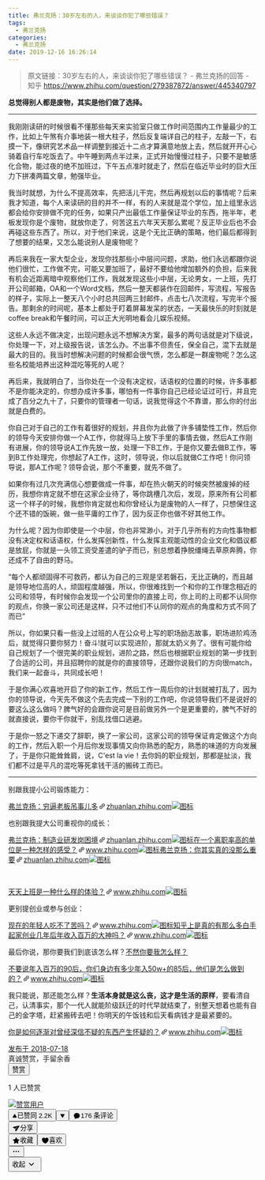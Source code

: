 ```yaml
---
title: 弗兰克扬：30岁左右的人，来谈谈你犯了哪些错误？
tags:
  - 弗兰克扬
categories:
  - 弗兰克扬
date: 2019-12-16 16:26:14
---
```


> 原文链接：30岁左右的人，来谈谈你犯了哪些错误？ - 弗兰克扬的回答 - 知乎
       <https://www.zhihu.com/question/279387872/answer/445340797>
>
<!--more-->

<div class="RichContent RichContent--unescapable"><div class="RichContent-inner"><span class="RichText ztext CopyrightRichText-richText" itemprop="text"><p><b>总觉得别人都是废物，其实是他们做了选择。</b></p><hr><p>我刚刚读研的时候很看不懂那些每天来实验室只做工作时间范围内工作量最少的工作，比如上午煞有介事地装一根大柱子，然后反复端详自己的柱子，左敲一下，右摸一下，像研究艺术品一样调整到接近十二点才算满意地放上去，然后就开开心心骑着自行车吃饭去了。中午睡到两点半过来，正式开始慢慢过柱子，只要不是敏感化合物，能过夜的绝不加班过，下午五点准时就走了，然后在临近毕业时的巨大压力下拼凑两篇文章，勉强毕业。</p><p>我当时就想，为什么不提高效率，先把活儿干完，然后再规划以后的事情呢？后来我才知道，每个人来读研的目的并不一样，有的人来就是混个学位，加上组里永远都会给你安排做不完的任务，如果只产出最低工作量保证毕业的东西，拖半年，老板发现你是个废物，就放你走了，何苦这五六年天天那么累呢？反正毕业后也不会再碰这些东西了。所以，对于他们来说，这是个无比正确的策略，他们最后都得到了想要的结果，又怎么能说别人是废物呢？</p><p>再后来我在一家大型企业，发现你找那些小中层问问题，求助，他们永远都跟你说他们很忙，工作做不完，可能又要加班了，最好不要给他增加额外的负担，后来我有机会近距离暗中观察他们工作，我就发现这些小中层，无论男女，一上班，先打开公司邮箱，OA和一个Word文档，然后一整天都装作在回邮件，写流程，写报告的样子，实际上一整天八个小时总共回两三封邮件，点击七八次流程，写完半个报告。那剩余的时间呢，基本上都处于盯着屏幕发呆的状态，一天最快乐的时刻就是coffee break和午餐时间，可以正大光明地看会儿娱乐视频。</p><p>这些人永远不做决定，出现问题永远不想解决方案，最多的两句话就是对下级说，你处理一下，对上级报告说，该怎么办。不出事不但责任，保全自己，混下去就是最大的目的。我当时想解决问题的时候都会很气愤，怎么都是一群废物呢？怎么这些名校能培养出这种混吃等死的人呢？</p><p>再后来，我就明白了，当你处在一个没有决定权，话语权的位置的时候，许多事都不是你能决定的，你想办成许多事，哪怕有一件事你自己已经论证过可行，并且完成了百分之九十了，只要你的管理者一句话，说我觉得这个不靠谱，那么你的付出就是白费的。</p><p>你自己对于自己的工作有着很好的规划，并且你为此做了许多铺垫性工作，然后你的领导今天安排你做一个A工作，你就得马上放下手里的事情去做，然后A工作刚有进展，你的领导说A工作先放一放，处理一下B工作，于是你又要去做B工作，等到B工作处理完，你想起了A工作，这时，领导说，你以后就做C工作吧！你问领导说，那A工作呢？领导会说，那个不重要，就先不做了。</p><p>如果你有过几次充满信心想要做成一件事，却在热火朝天的时候突然被废掉的经历，我想你肯定就不想在这家企业待了，等你跳槽几次后，发现，原来所有公司都这一个样子的时候，我想你肯定就也和你曾经认为是废物的人一样了，只想保住这个还不错的饭碗，做一些平庸的工作了，因为反正你也做不好其他工作。</p><p>为什么呢？因为你即使是一个中层，你也非常渺小，对于几乎所有的方向性事物都没有决定权和话语权，什么发挥创新性，什么发挥主观能动性的企业文化和倡议都是放屁，你就是一头领工资受差遣的驴子而已，别总想着挣脱缰绳去草原奔腾，你还成不了自由的野马。</p><p>“每个人都顽固得不可救药，都认为自己的三观是坚若磐石，无比正确的，而且越是领导地位高的人，顽固程度越强，所以，你很难找到一个和你的工作理念相近的公司和领导，有时候你会发现一个公司里你的直接上司，你上司的上司都不认同你的观点，你换一家公司还是这样，只不过他们不认同你的观点的角度和方式不同了而已”</p><p>所以，你如果只看一些没上过班的人在公众号上写的职场励志故事，职场进阶鸡汤后，就觉得只要你努力！奋斗!就可以实现进阶，那就太奶义务了。很有可能你给自己规划了一个很完美的职业规划，进阶之路，然后也根据职业规划的第一步找到了合适的公司，并且招聘你的就是你的直接领导，还跟你说我们的方向很match，我们来一起奋斗，共同成长吧！</p><p>于是你满心欢喜地开启了你的新工作，然后工作一周后你的计划就被打乱了，因为你的领导说，今天先不做这个先去完成一下别的工作吧，你说领导我们不是说好的要这么这么做吗？脾气好的会跟你说可是目前做另外一个是更重要的，脾气不好的就直接说，要你干你就干，别乱找借口逃避。</p><p>于是你一怒之下递交了辞职，换了一家公司，这家公司的领导保证肯定做这个方向的工作，然后入职一个月后你发现事情又向你熟悉的配方，熟悉的味道的方向发展了，于是你只能耸耸肩，说，C'est la vie！去你妈的职业规划，那都是扯淡，我们都不过是平凡的混吃等死拿钱干活的搬砖工而已。</p><hr><p>别跟我提小公司锻炼能力：</p><a target="_blank" href="https://zhuanlan.zhihu.com/p/39735760" data-draft-node="block" data-draft-type="link-card" data-image="https://pic2.zhimg.com/v2-ad1512da26a1c2fea3210724f9465b05_180x120.jpg" data-image-width="980" data-image-height="650" class="LinkCard LinkCard--hasImage" data-za-detail-view-id="172"><span class="LinkCard-backdrop" style="background-image:url(https://pic2.zhimg.com/v2-ad1512da26a1c2fea3210724f9465b05_180x120.jpg)"></span><span class="LinkCard-content"><span class="LinkCard-text"><span class="LinkCard-title" data-text="true">弗兰克扬：穷逼老板吊事儿多</span><span class="LinkCard-meta"><span style="display:inline-flex;align-items:center">​<svg class="Zi Zi--InsertLink" fill="currentColor" viewBox="0 0 24 24" width="17" height="17"><path d="M6.77 17.23c-.905-.904-.94-2.333-.08-3.193l3.059-3.06-1.192-1.19-3.059 3.058c-1.489 1.489-1.427 3.954.138 5.519s4.03 1.627 5.519.138l3.059-3.059-1.192-1.192-3.059 3.06c-.86.86-2.289.824-3.193-.08zm3.016-8.673l1.192 1.192 3.059-3.06c.86-.86 2.289-.824 3.193.08.905.905.94 2.334.08 3.194l-3.059 3.06 1.192 1.19 3.059-3.058c1.489-1.489 1.427-3.954-.138-5.519s-4.03-1.627-5.519-.138L9.786 8.557zm-1.023 6.68c.33.33.863.343 1.177.029l5.34-5.34c.314-.314.3-.846-.03-1.176-.33-.33-.862-.344-1.176-.03l-5.34 5.34c-.314.314-.3.846.03 1.177z" fill-rule="evenodd"></path></svg></span>zhuanlan.zhihu.com</span></span><span class="LinkCard-imageCell"><img class="LinkCard-image LinkCard-image--horizontal" alt="图标" src="https://pic2.zhimg.com/v2-ad1512da26a1c2fea3210724f9465b05_180x120.jpg"></span></span></a><p>也别跟我提大公司重视你的成长：</p><a target="_blank" href="https://zhuanlan.zhihu.com/p/39944439" data-draft-node="block" data-draft-type="link-card" data-image="https://pic3.zhimg.com/v2-3db26de3cfa4e199b74558d14d33966a_180x120.jpg" data-image-width="720" data-image-height="240" class="LinkCard LinkCard--hasImage" data-za-detail-view-id="172"><span class="LinkCard-backdrop" style="background-image:url(https://pic3.zhimg.com/v2-3db26de3cfa4e199b74558d14d33966a_180x120.jpg)"></span><span class="LinkCard-content"><span class="LinkCard-text"><span class="LinkCard-title" data-text="true">弗兰克扬：制造业研发岗困境</span><span class="LinkCard-meta"><span style="display:inline-flex;align-items:center">​<svg class="Zi Zi--InsertLink" fill="currentColor" viewBox="0 0 24 24" width="17" height="17"><path d="M6.77 17.23c-.905-.904-.94-2.333-.08-3.193l3.059-3.06-1.192-1.19-3.059 3.058c-1.489 1.489-1.427 3.954.138 5.519s4.03 1.627 5.519.138l3.059-3.059-1.192-1.192-3.059 3.06c-.86.86-2.289.824-3.193-.08zm3.016-8.673l1.192 1.192 3.059-3.06c.86-.86 2.289-.824 3.193.08.905.905.94 2.334.08 3.194l-3.059 3.06 1.192 1.19 3.059-3.058c1.489-1.489 1.427-3.954-.138-5.519s-4.03-1.627-5.519-.138L9.786 8.557zm-1.023 6.68c.33.33.863.343 1.177.029l5.34-5.34c.314-.314.3-.846-.03-1.176-.33-.33-.862-.344-1.176-.03l-5.34 5.34c-.314.314-.3.846.03 1.177z" fill-rule="evenodd"></path></svg></span>zhuanlan.zhihu.com</span></span><span class="LinkCard-imageCell"><img class="LinkCard-image LinkCard-image--horizontal" alt="图标" src="https://pic3.zhimg.com/v2-3db26de3cfa4e199b74558d14d33966a_180x120.jpg"></span></span></a><a target="_blank" href="https://www.zhihu.com/question/61025462/answer/423281159" data-draft-node="block" data-draft-type="link-card" data-image="https://pic4.zhimg.com/v2-e4cc444704ce418b3f3a9f68da9878ff_180x120.jpg" data-image-width="491" data-image-height="377" class="LinkCard LinkCard--hasImage" data-za-detail-view-id="172"><span class="LinkCard-backdrop" style="background-image:url(https://pic4.zhimg.com/v2-e4cc444704ce418b3f3a9f68da9878ff_180x120.jpg)"></span><span class="LinkCard-content"><span class="LinkCard-text"><span class="LinkCard-title" data-text="true">在一个离职率高的单位是一种怎样的感受？</span><span class="LinkCard-meta"><span style="display:inline-flex;align-items:center">​<svg class="Zi Zi--InsertLink" fill="currentColor" viewBox="0 0 24 24" width="17" height="17"><path d="M6.77 17.23c-.905-.904-.94-2.333-.08-3.193l3.059-3.06-1.192-1.19-3.059 3.058c-1.489 1.489-1.427 3.954.138 5.519s4.03 1.627 5.519.138l3.059-3.059-1.192-1.192-3.059 3.06c-.86.86-2.289.824-3.193-.08zm3.016-8.673l1.192 1.192 3.059-3.06c.86-.86 2.289-.824 3.193.08.905.905.94 2.334.08 3.194l-3.059 3.06 1.192 1.19 3.059-3.058c1.489-1.489 1.427-3.954-.138-5.519s-4.03-1.627-5.519-.138L9.786 8.557zm-1.023 6.68c.33.33.863.343 1.177.029l5.34-5.34c.314-.314.3-.846-.03-1.176-.33-.33-.862-.344-1.176-.03l-5.34 5.34c-.314.314-.3.846.03 1.177z" fill-rule="evenodd"></path></svg></span>www.zhihu.com</span></span><span class="LinkCard-imageCell"><img class="LinkCard-image LinkCard-image--horizontal" alt="图标" src="https://pic4.zhimg.com/v2-e4cc444704ce418b3f3a9f68da9878ff_180x120.jpg"></span></span></a><a target="_blank" href="https://zhuanlan.zhihu.com/p/39694604" data-draft-node="block" data-draft-type="link-card" data-image="https://pic1.zhimg.com/v2-bf67fe08e86ba45d5e3aaefdbfd446b0_ipico.jpg" data-image-width="588" data-image-height="542" class="LinkCard LinkCard--hasImage" data-za-detail-view-id="172"><span class="LinkCard-backdrop" style="background-image:url(https://pic1.zhimg.com/v2-bf67fe08e86ba45d5e3aaefdbfd446b0_ipico.jpg)"></span><span class="LinkCard-content"><span class="LinkCard-text"><span class="LinkCard-title" data-text="true">弗兰克扬：你其实真的没那么重要</span><span class="LinkCard-meta"><span style="display:inline-flex;align-items:center">​<svg class="Zi Zi--InsertLink" fill="currentColor" viewBox="0 0 24 24" width="17" height="17"><path d="M6.77 17.23c-.905-.904-.94-2.333-.08-3.193l3.059-3.06-1.192-1.19-3.059 3.058c-1.489 1.489-1.427 3.954.138 5.519s4.03 1.627 5.519.138l3.059-3.059-1.192-1.192-3.059 3.06c-.86.86-2.289.824-3.193-.08zm3.016-8.673l1.192 1.192 3.059-3.06c.86-.86 2.289-.824 3.193.08.905.905.94 2.334.08 3.194l-3.059 3.06 1.192 1.19 3.059-3.058c1.489-1.489 1.427-3.954-.138-5.519s-4.03-1.627-5.519-.138L9.786 8.557zm-1.023 6.68c.33.33.863.343 1.177.029l5.34-5.34c.314-.314.3-.846-.03-1.176-.33-.33-.862-.344-1.176-.03l-5.34 5.34c-.314.314-.3.846.03 1.177z" fill-rule="evenodd"></path></svg></span>zhuanlan.zhihu.com</span></span><span class="LinkCard-imageCell"><img class="LinkCard-image LinkCard-image--square" alt="图标" src="https://pic1.zhimg.com/v2-bf67fe08e86ba45d5e3aaefdbfd446b0_ipico.jpg"></span></span></a><p class="ztext-empty-paragraph"><br></p><a target="_blank" href="https://www.zhihu.com/question/283403358/answer/431773387" data-draft-node="block" data-draft-type="link-card" data-image="https://zhstatic.zhihu.com/assets/zhihu/editor/zhihu-card-default.svg" class="LinkCard LinkCard--hasImage" data-za-detail-view-id="172"><span class="LinkCard-backdrop" style="background-image:url(https://zhstatic.zhihu.com/assets/zhihu/editor/zhihu-card-default.svg)"></span><span class="LinkCard-content"><span class="LinkCard-text"><span class="LinkCard-title" data-text="true">天天上班是一种什么样的体验？</span><span class="LinkCard-meta"><span style="display:inline-flex;align-items:center">​<svg class="Zi Zi--InsertLink" fill="currentColor" viewBox="0 0 24 24" width="17" height="17"><path d="M6.77 17.23c-.905-.904-.94-2.333-.08-3.193l3.059-3.06-1.192-1.19-3.059 3.058c-1.489 1.489-1.427 3.954.138 5.519s4.03 1.627 5.519.138l3.059-3.059-1.192-1.192-3.059 3.06c-.86.86-2.289.824-3.193-.08zm3.016-8.673l1.192 1.192 3.059-3.06c.86-.86 2.289-.824 3.193.08.905.905.94 2.334.08 3.194l-3.059 3.06 1.192 1.19 3.059-3.058c1.489-1.489 1.427-3.954-.138-5.519s-4.03-1.627-5.519-.138L9.786 8.557zm-1.023 6.68c.33.33.863.343 1.177.029l5.34-5.34c.314-.314.3-.846-.03-1.176-.33-.33-.862-.344-1.176-.03l-5.34 5.34c-.314.314-.3.846.03 1.177z" fill-rule="evenodd"></path></svg></span>www.zhihu.com</span></span><span class="LinkCard-imageCell"><img class="LinkCard-image LinkCard-image--square" alt="图标" src="https://zhstatic.zhihu.com/assets/zhihu/editor/zhihu-card-default.svg"></span></span></a><p>更别提创业或参与创业：</p><a target="_blank" href="https://www.zhihu.com/question/275611680/answer/429256239" data-draft-node="block" data-draft-type="link-card" data-image="https://zhstatic.zhihu.com/assets/zhihu/editor/zhihu-card-default.svg" class="LinkCard LinkCard--hasImage" data-za-detail-view-id="172"><span class="LinkCard-backdrop" style="background-image:url(https://zhstatic.zhihu.com/assets/zhihu/editor/zhihu-card-default.svg)"></span><span class="LinkCard-content"><span class="LinkCard-text"><span class="LinkCard-title" data-text="true">现在的年轻人吃不了苦吗？</span><span class="LinkCard-meta"><span style="display:inline-flex;align-items:center">​<svg class="Zi Zi--InsertLink" fill="currentColor" viewBox="0 0 24 24" width="17" height="17"><path d="M6.77 17.23c-.905-.904-.94-2.333-.08-3.193l3.059-3.06-1.192-1.19-3.059 3.058c-1.489 1.489-1.427 3.954.138 5.519s4.03 1.627 5.519.138l3.059-3.059-1.192-1.192-3.059 3.06c-.86.86-2.289.824-3.193-.08zm3.016-8.673l1.192 1.192 3.059-3.06c.86-.86 2.289-.824 3.193.08.905.905.94 2.334.08 3.194l-3.059 3.06 1.192 1.19 3.059-3.058c1.489-1.489 1.427-3.954-.138-5.519s-4.03-1.627-5.519-.138L9.786 8.557zm-1.023 6.68c.33.33.863.343 1.177.029l5.34-5.34c.314-.314.3-.846-.03-1.176-.33-.33-.862-.344-1.176-.03l-5.34 5.34c-.314.314-.3.846.03 1.177z" fill-rule="evenodd"></path></svg></span>www.zhihu.com</span></span><span class="LinkCard-imageCell"><img class="LinkCard-image LinkCard-image--square" alt="图标" src="https://zhstatic.zhihu.com/assets/zhihu/editor/zhihu-card-default.svg"></span></span></a><a target="_blank" href="https://www.zhihu.com/question/33457958/answer/443676808" data-draft-node="block" data-draft-type="link-card" data-image="https://zhstatic.zhihu.com/assets/zhihu/editor/zhihu-card-default.svg" class="LinkCard LinkCard--hasImage" data-za-detail-view-id="172"><span class="LinkCard-backdrop" style="background-image:url(https://zhstatic.zhihu.com/assets/zhihu/editor/zhihu-card-default.svg)"></span><span class="LinkCard-content"><span class="LinkCard-text"><span class="LinkCard-title" data-text="true">知乎上是真的有那么多白手起家创业几年后年收入百万的大神吗？</span><span class="LinkCard-meta"><span style="display:inline-flex;align-items:center">​<svg class="Zi Zi--InsertLink" fill="currentColor" viewBox="0 0 24 24" width="17" height="17"><path d="M6.77 17.23c-.905-.904-.94-2.333-.08-3.193l3.059-3.06-1.192-1.19-3.059 3.058c-1.489 1.489-1.427 3.954.138 5.519s4.03 1.627 5.519.138l3.059-3.059-1.192-1.192-3.059 3.06c-.86.86-2.289.824-3.193-.08zm3.016-8.673l1.192 1.192 3.059-3.06c.86-.86 2.289-.824 3.193.08.905.905.94 2.334.08 3.194l-3.059 3.06 1.192 1.19 3.059-3.058c1.489-1.489 1.427-3.954-.138-5.519s-4.03-1.627-5.519-.138L9.786 8.557zm-1.023 6.68c.33.33.863.343 1.177.029l5.34-5.34c.314-.314.3-.846-.03-1.176-.33-.33-.862-.344-1.176-.03l-5.34 5.34c-.314.314-.3.846.03 1.177z" fill-rule="evenodd"></path></svg></span>www.zhihu.com</span></span><span class="LinkCard-imageCell"><img class="LinkCard-image LinkCard-image--square" alt="图标" src="https://zhstatic.zhihu.com/assets/zhihu/editor/zhihu-card-default.svg"></span></span></a><p>最后你说，那你要我们到底该怎么样？<a href="https://link.zhihu.com/?target=https%3A//y.qq.com/n/yqq/song/000bbMvN1KUXEn.html%3FADTAG%3Dbaiduald%26play%3D1" class=" wrap external" target="_blank" rel="nofollow noreferrer" data-za-detail-view-id="1043">不然你要我怎么样？</a></p><a target="_blank" href="https://www.zhihu.com/question/270441650/answer/443102249" data-draft-node="block" data-draft-type="link-card" data-image="https://zhstatic.zhihu.com/assets/zhihu/editor/zhihu-card-default.svg" class="LinkCard LinkCard--hasImage" data-za-detail-view-id="172"><span class="LinkCard-backdrop" style="background-image:url(https://zhstatic.zhihu.com/assets/zhihu/editor/zhihu-card-default.svg)"></span><span class="LinkCard-content"><span class="LinkCard-text"><span class="LinkCard-title" data-text="true">不要说年入百万的90后，你们身边有多少年入50w+的85后，他们是怎么做到的？</span><span class="LinkCard-meta"><span style="display:inline-flex;align-items:center">​<svg class="Zi Zi--InsertLink" fill="currentColor" viewBox="0 0 24 24" width="17" height="17"><path d="M6.77 17.23c-.905-.904-.94-2.333-.08-3.193l3.059-3.06-1.192-1.19-3.059 3.058c-1.489 1.489-1.427 3.954.138 5.519s4.03 1.627 5.519.138l3.059-3.059-1.192-1.192-3.059 3.06c-.86.86-2.289.824-3.193-.08zm3.016-8.673l1.192 1.192 3.059-3.06c.86-.86 2.289-.824 3.193.08.905.905.94 2.334.08 3.194l-3.059 3.06 1.192 1.19 3.059-3.058c1.489-1.489 1.427-3.954-.138-5.519s-4.03-1.627-5.519-.138L9.786 8.557zm-1.023 6.68c.33.33.863.343 1.177.029l5.34-5.34c.314-.314.3-.846-.03-1.176-.33-.33-.862-.344-1.176-.03l-5.34 5.34c-.314.314-.3.846.03 1.177z" fill-rule="evenodd"></path></svg></span>www.zhihu.com</span></span><span class="LinkCard-imageCell"><img class="LinkCard-image LinkCard-image--square" alt="图标" src="https://zhstatic.zhihu.com/assets/zhihu/editor/zhihu-card-default.svg"></span></span></a><p>我只能说，那还能怎么样？<b>生活本身就是这么丧，这才是生活的原样</b>，要看清自己，认清事实，那个一代人就能阶级跃迁的时代早就结束了，别整天想着也能有自己的金字塔，赶紧搬砖去吧！你明天的午饭钱和后天看病钱才是最紧要的。</p><a target="_blank" href="https://www.zhihu.com/question/55504311/answer/145021306" data-draft-node="block" data-draft-type="link-card" data-image="https://zhstatic.zhihu.com/assets/zhihu/editor/zhihu-card-default.svg" class="LinkCard LinkCard--hasImage" data-za-detail-view-id="172"><span class="LinkCard-backdrop" style="background-image:url(https://zhstatic.zhihu.com/assets/zhihu/editor/zhihu-card-default.svg)"></span><span class="LinkCard-content"><span class="LinkCard-text"><span class="LinkCard-title" data-text="true">你是如何逐渐对曾经深信不疑的东西产生怀疑的？</span><span class="LinkCard-meta"><span style="display:inline-flex;align-items:center">​<svg class="Zi Zi--InsertLink" fill="currentColor" viewBox="0 0 24 24" width="17" height="17"><path d="M6.77 17.23c-.905-.904-.94-2.333-.08-3.193l3.059-3.06-1.192-1.19-3.059 3.058c-1.489 1.489-1.427 3.954.138 5.519s4.03 1.627 5.519.138l3.059-3.059-1.192-1.192-3.059 3.06c-.86.86-2.289.824-3.193-.08zm3.016-8.673l1.192 1.192 3.059-3.06c.86-.86 2.289-.824 3.193.08.905.905.94 2.334.08 3.194l-3.059 3.06 1.192 1.19 3.059-3.058c1.489-1.489 1.427-3.954-.138-5.519s-4.03-1.627-5.519-.138L9.786 8.557zm-1.023 6.68c.33.33.863.343 1.177.029l5.34-5.34c.314-.314.3-.846-.03-1.176-.33-.33-.862-.344-1.176-.03l-5.34 5.34c-.314.314-.3.846.03 1.177z" fill-rule="evenodd"></path></svg></span>www.zhihu.com</span></span><span class="LinkCard-imageCell"><img class="LinkCard-image LinkCard-image--square" alt="图标" src="https://zhstatic.zhihu.com/assets/zhihu/editor/zhihu-card-default.svg"></span></span></a><p></p></span></div><div><div class="ContentItem-time"><a target="_blank" href="/question/279387872/answer/445340797"><span data-tooltip="发布于 2018-07-18 09:56">发布于 2018-07-18</span></a></div><div class="Reward"><div><div class="Reward-tagline">真诚赞赏，手留余香</div><button class="Reward-rewardBtn">赞赏</button></div><div class="Reward-count" data-za-detail-view-path-module="UserList" data-za-detail-view-path-module_name="*** 人已赞赏" data-za-extra-module="{&quot;card&quot;:{&quot;content&quot;:null}}"><p class="Reward-User-text">1 人已赞赏</p><div><a class="Reward-User-img" data-hover-title="" target="_blank" href="//www.zhihu.com/people/niu-wai-wai-20"><img src="https://pic4.zhimg.com/da8e974dc_is.jpg" class="Reward-User-avatar" data-name="牛歪歪" data-index="0" alt="赞赏用户"></a></div></div></div></div><div class="ContentItem-actions RichContent-actions"><span><button aria-label="已赞同 2.2K" type="button" class="Button VoteButton VoteButton--up is-active"><span style="display: inline-flex; align-items: center;">​<svg class="Zi Zi--TriangleUp VoteButton-TriangleUp" fill="currentColor" viewBox="0 0 24 24" width="10" height="10"><path d="M2 18.242c0-.326.088-.532.237-.896l7.98-13.203C10.572 3.57 11.086 3 12 3c.915 0 1.429.571 1.784 1.143l7.98 13.203c.15.364.236.57.236.896 0 1.386-.875 1.9-1.955 1.9H3.955c-1.08 0-1.955-.517-1.955-1.9z" fill-rule="evenodd"></path></svg></span>已赞同 2.2K</button><button aria-label="反对" type="button" class="Button VoteButton VoteButton--down"><span style="display: inline-flex; align-items: center;">​<svg class="Zi Zi--TriangleDown" fill="currentColor" viewBox="0 0 24 24" width="10" height="10"><path d="M20.044 3H3.956C2.876 3 2 3.517 2 4.9c0 .326.087.533.236.896L10.216 19c.355.571.87 1.143 1.784 1.143s1.429-.572 1.784-1.143l7.98-13.204c.149-.363.236-.57.236-.896 0-1.386-.876-1.9-1.956-1.9z" fill-rule="evenodd"></path></svg></span></button></span><button type="button" class="Button ContentItem-action Button--plain Button--withIcon Button--withLabel"><span style="display: inline-flex; align-items: center;">​<svg class="Zi Zi--Comment Button-zi" fill="currentColor" viewBox="0 0 24 24" width="1.2em" height="1.2em"><path d="M10.241 19.313a.97.97 0 0 0-.77.2 7.908 7.908 0 0 1-3.772 1.482.409.409 0 0 1-.38-.637 5.825 5.825 0 0 0 1.11-2.237.605.605 0 0 0-.227-.59A7.935 7.935 0 0 1 3 11.25C3 6.7 7.03 3 12 3s9 3.7 9 8.25-4.373 9.108-10.759 8.063z" fill-rule="evenodd"></path></svg></span>176 条评论</button><div class="Popover ShareMenu ContentItem-action"><div class="ShareMenu-toggler" id="Popover32-toggle" aria-haspopup="true" aria-expanded="false" aria-owns="Popover32-content"><button type="button" class="Button Button--plain Button--withIcon Button--withLabel"><span style="display: inline-flex; align-items: center;">​<svg class="Zi Zi--Share Button-zi" fill="currentColor" viewBox="0 0 24 24" width="1.2em" height="1.2em"><path d="M2.931 7.89c-1.067.24-1.275 1.669-.318 2.207l5.277 2.908 8.168-4.776c.25-.127.477.198.273.39L9.05 14.66l.927 5.953c.18 1.084 1.593 1.376 2.182.456l9.644-15.242c.584-.892-.212-2.029-1.234-1.796L2.93 7.89z" fill-rule="evenodd"></path></svg></span>分享</button></div></div><button type="button" class="Button ContentItem-action Button--plain Button--withIcon Button--withLabel"><span style="display: inline-flex; align-items: center;">​<svg class="Zi Zi--Star Button-zi" fill="currentColor" viewBox="0 0 24 24" width="1.2em" height="1.2em"><path d="M5.515 19.64l.918-5.355-3.89-3.792c-.926-.902-.639-1.784.64-1.97L8.56 7.74l2.404-4.871c.572-1.16 1.5-1.16 2.072 0L15.44 7.74l5.377.782c1.28.186 1.566 1.068.64 1.97l-3.89 3.793.918 5.354c.219 1.274-.532 1.82-1.676 1.218L12 18.33l-4.808 2.528c-1.145.602-1.896.056-1.677-1.218z" fill-rule="evenodd"></path></svg></span>收藏</button><button type="button" class="Button ContentItem-action Button--plain Button--withIcon Button--withLabel"><span style="display: inline-flex; align-items: center;">​<svg class="Zi Zi--Heart Button-zi" fill="currentColor" viewBox="0 0 24 24" width="1.2em" height="1.2em"><path d="M2 8.437C2 5.505 4.294 3.094 7.207 3 9.243 3 11.092 4.19 12 6c.823-1.758 2.649-3 4.651-3C19.545 3 22 5.507 22 8.432 22 16.24 13.842 21 12 21 10.158 21 2 16.24 2 8.437z" fill-rule="evenodd"></path></svg></span>喜欢</button><div class="Popover ContentItem-action"><button aria-label="更多" type="button" id="Popover33-toggle" aria-haspopup="true" aria-expanded="false" aria-owns="Popover33-content" class="Button OptionsButton Button--plain Button--withIcon Button--iconOnly"><span style="display: inline-flex; align-items: center;">​<svg class="Zi Zi--Dots Button-zi" fill="currentColor" viewBox="0 0 24 24" width="1.2em" height="1.2em"><path d="M5 14a2 2 0 1 1 0-4 2 2 0 0 1 0 4zm7 0a2 2 0 1 1 0-4 2 2 0 0 1 0 4zm7 0a2 2 0 1 1 0-4 2 2 0 0 1 0 4z" fill-rule="evenodd"></path></svg></span></button></div><button data-zop-retract-question="true" type="button" class="Button ContentItem-action ContentItem-rightButton Button--plain"><span class="RichContent-collapsedText">收起</span><span style="display: inline-flex; align-items: center;">​<svg class="Zi Zi--ArrowDown ContentItem-arrowIcon is-active" fill="currentColor" viewBox="0 0 24 24" width="24" height="24"><path d="M12 13L8.285 9.218a.758.758 0 0 0-1.064 0 .738.738 0 0 0 0 1.052l4.249 4.512a.758.758 0 0 0 1.064 0l4.246-4.512a.738.738 0 0 0 0-1.052.757.757 0 0 0-1.063 0L12.002 13z" fill-rule="evenodd"></path></svg></span></button></div></div>